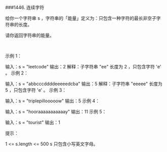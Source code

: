 ###1446. 连续字符

给你一个字符串 s ，字符串的「能量」定义为：只包含一种字符的最长非空子字符串的长度。

请你返回字符串的能量。

 

示例 1：

输入：s = "leetcode"
输出：2
解释：子字符串 "ee" 长度为 2 ，只包含字符 'e' 。
示例 2：

输入：s = "abbcccddddeeeeedcba"
输出：5
解释：子字符串 "eeeee" 长度为 5 ，只包含字符 'e' 。
示例 3：

输入：s = "triplepillooooow"
输出：5
示例 4：

输入：s = "hooraaaaaaaaaaay"
输出：11
示例 5：

输入：s = "tourist"
输出：1
 

提示：

1 <= s.length <= 500
s 只包含小写英文字母。
